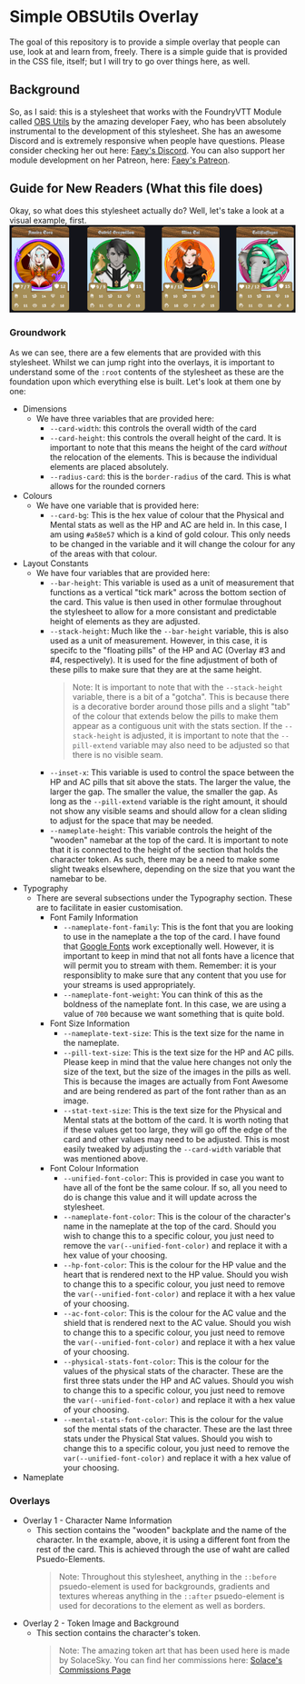 # Simple OBSUtils Overlay
The goal of this repository is to provide a simple overlay that people can use, look at and learn from, freely. There is a simple guide that is provided in the CSS file, itself; but I will try to go over things here, as well.

## Background
So, as I said: this is a stylesheet that works with the FoundryVTT Module called [OBS Utils](https://foundryvtt.com/packages/obs-utils) by the amazing developer Faey, who has been absolutely instrumental to the development of this stylesheet. She has an awesome Discord and is extremely responsive when people have questions. Please consider checking her out here: [Faey's Discord](https://discord.com/invite/WfMaKPPdeM). You can also support her module development on her Patreon, here: [Faey's Patreon](https://patreon.com/voidmonster).

## Guide for New Readers (What this file does)
Okay, so what does this stylesheet actually do? Well, let's take a look at a visual example, first.
![Image of four character cards with the styling from this repository](https://github.com/chronosacaria/Simple-OBSUtils-Overlay/blob/main/img/card_examples.png?raw=true)
### Groundwork
As we can see, there are a few elements that are provided with this stylesheet. Whilst we can jump right into the overlays, it is important to understand some of the `:root` contents of the stylesheet as these are the foundation upon which everything else is built. Let's look at them one by one:
- Dimensions
    - We have three variables that are provided here:
        - `--card-width`: this controls the overall width of the card
        - `--card-height`: this controls the overall height of the card. It is important to note that this means the height of the card *without* the relocation of the elements. This is because the individual elements are placed absolutely.
        - `--radius-card`: this is the `border-radius` of the card. This is what allows for the rounded corners
- Colours
    - We have one variable that is provided here:
        - `--card-bg`: This is the hex value of colour that the Physical and Mental stats as well as the HP and AC are held in. In this case, I am using `#a58e57` which is a kind of gold colour. This only needs to be changed in the variable and it will change the colour for any of the areas with that colour.
- Layout Constants
    - We have four variables that are provided here:
        - `--bar-height`: This variable is used as a unit of measurement that functions as a vertical "tick mark" across the bottom section of the card. This value is then used in other formulae throughout the stylesheet to allow for a more consistant and predictable height of elements as they are adjusted.
        - `--stack-height`: Much like the `--bar-height` variable, this is also used as a unit of measurement. However, in this case, it is specifc to the "floating pills" of the HP and AC (Overlay #3 and #4, respectively). It is used for the fine adjustment of both of these pills to make sure that they are at the same height.
            > Note: It is important to note that with the `--stack-height` variable, there is a bit of a "gotcha". This is because there is a decorative border around those pills and a slight "tab" of the colour that extends below the pills to make them appear as a contiguous unit with the stats section. If the `--stack-height` is adjusted, it is important to note that the `--pill-extend` variable may also need to be adjusted so that there is no visible seam.
        - `--inset-x`: This variable is used to control the space between the HP and AC pills that sit above the stats. The larger the value, the larger the gap. The smaller the value, the smaller the gap. As long as the `--pill-extend` variable is the right amount, it should not show any visible seams and should allow for a clean sliding to adjust for the space that may be needed.
        - `--nameplate-height`: This variable controls the height of the "wooden" namebar at the top of the card. It is important to note that it is connected to the height of the section that holds the character token. As such, there may be a need to make some slight tweaks elsewhere, depending on the size that you want the namebar to be.
- Typography
    - There are several subsections under the Typography section. These are to facilitate in easier customisation.
        - Font Family Information
            - `--nameplate-font-family`: This is the font that you are looking to use in the nameplate a the top of the card. I have found that [Google Fonts](https://fonts.google.com/) work exceptionally well. However, it is important to keep in mind that not all fonts have a licence that will permit you to stream with them. Remember: it is your responsiblity to make sure that any content that you use for your streams is used appropriately.
            - `--nameplate-font-weight`: You can think of this as the boldness of the nameplate font. In this case, we are using a value of `700` because we want something that is quite bold.
        - Font Size Information
            - `--nameplate-text-size`: This is the text size for the name in the nameplate.
            - `--pill-text-size`: This is the text size for the HP and AC pills. Please keep in mind that the value here changes not only the size of the text, but the size of the images in the pills as well. This is because the images are actually from Font Awesome and are being rendered as part of the font rather than as an image.
            - `--stat-text-size`: This is the text size for the Physical and Mental stats at the bottom of the card. It is worth noting that if these values get too large, they will go off the edge of the card and other values may need to be adjusted. This is most easily tweaked by adjusting the `--card-width` variable that was mentioned above.
        - Font Colour Information
            - `--unified-font-color`: This is provided in case you want to have all of the font be the same colour. If so, all you need to do is change this value and it will update across the stylesheet.
            - `--nameplate-font-color`: This is the colour of the character's name in the nameplate at the top of the card. Should you wish to change this to a specific colour, you just need to remove the `var(--unified-font-color)` and replace it with a hex value of your choosing.
            - `--hp-font-color`: This is the colour for the HP value and the heart that is rendered next to the HP value. Should you wish to change this to a specific colour, you just need to remove the `var(--unified-font-color)` and replace it with a hex value of your choosing.
            - `--ac-font-color`: This is the colour for the AC value and the shield that is rendered next to the AC value. Should you wish to change this to a specific colour, you just need to remove the `var(--unified-font-color)` and replace it with a hex value of your choosing.
            - `--physical-stats-font-color`: This is the colour for the values of the physical stats of the character. These are the first three stats under the HP and AC values. Should you wish to change this to a specific colour, you just need to remove the `var(--unified-font-color)` and replace it with a hex value of your choosing.
            - `--mental-stats-font-color`: This is the colour for the value sof the mental stats of the character. These are the last three stats under the Physical Stat values. Should you wish to change this to a specific colour, you just need to remove the `var(--unified-font-color)` and replace it with a hex value of your choosing.
- Nameplate

### Overlays
- Overlay 1 - Character Name Information
    - This section contains the "wooden" backplate and the name of the character. In the example, above, it is using a different font from the rest of the card. This is achieved through the use of waht are called Psuedo-Elements. 
        > Note: Throughout this stylesheet, anything in the `::before` psuedo-element is used for backgrounds, gradients and textures whereas anything in the `::after` psuedo-element is used for decorations to the element as well as borders.
- Overlay 2 - Token Image and Background
    - This section contains the character's token. 
        > Note: The amazing token art that has been used here is made by SolaceSky. You can find her commissions here: [Solace's Commissions Page]()